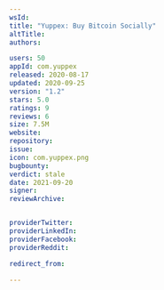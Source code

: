 ```yaml
---
wsId: 
title: "Yuppex: Buy Bitcoin Socially"
altTitle: 
authors:

users: 50
appId: com.yuppex
released: 2020-08-17
updated: 2020-09-25
version: "1.2"
stars: 5.0
ratings: 9
reviews: 6
size: 7.5M
website: 
repository: 
issue: 
icon: com.yuppex.png
bugbounty: 
verdict: stale
date: 2021-09-20
signer: 
reviewArchive:


providerTwitter: 
providerLinkedIn: 
providerFacebook: 
providerReddit: 

redirect_from:

---
```



